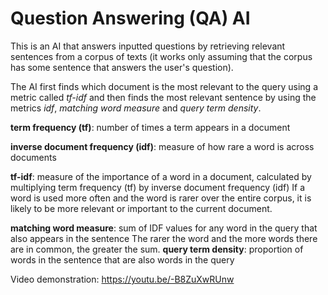 # Question Answering (QA) AI

This is an AI that answers inputted questions by retrieving relevant sentences from a corpus of texts (it works only assuming that the corpus has some sentence that answers the user's question). 

The AI first finds which document is the most relevant to the query using a metric called *tf-idf* and then finds the most relevant sentence by using the metrics *idf*, *matching word measure* and *query term density*. 

**term frequency (tf)**: number of times a term appears in a document

**inverse document frequency (idf)**: measure of how rare a word is across documents

**tf-idf**: measure of the importance of a word in a document, calculated by multiplying term frequency (tf) by inverse document frequency (idf)
If a word is used more often and the word is rarer over the entire corpus, it is likely to be more relevant or important to the current document. 

**matching word measure**: sum of IDF values for any word in the query that also appears in the sentence
The rarer the word and the more words there are in common, the greater the sum. 
**query term density**: proportion of words in the sentence that are also words in the query

Video demonstration: https://youtu.be/-B8ZuXwRUnw
